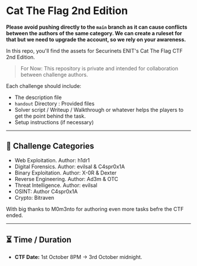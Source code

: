 # Cat The Flag 2nd Edition

**Please avoid pushing directly to the `main` branch as it can cause conflicts between the authors of the same category. We can create a ruleset for that but we need to upgrade the account, so we rely on your awareness.**

In this repo, you'll find the assets for Securinets ENIT's Cat The Flag CTF 2nd Edition.

> For Now: This repository is private and intended for collaboration between challenge authors. 

Each challenge should include:
- The description file
- `handout` Directory : Provided files
- Solver script / Writeup / Walkthrough or whatever helps the players to get the point behind the task. 
- Setup instructions (if necessary)

---

## 📌 Challenge Categories

- Web Exploitation. Author: h1dr1
- Digital Forensics. Author: evilsal & C4spr0x1A
- Binary Exploitation. Author: X-0R & Dexter
- Reverse Engineering. Author: Ad3m & OTC
- Threat Intelligence. Author: evilsal
- OSINT: Author C4spr0x1A
- Crypto: Bitraven

With big thanks to M0m3nto for authoring even more tasks befre the CTF ended.

---

## ⏳ Time / Duration
- **CTF Date:** 1st October 8PM -> 3rd October midnight.

